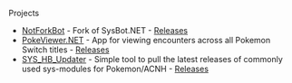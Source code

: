Projects
- [NotForkBot](https://github.com/zyro670/NotForkBot.NET) - Fork of SysBot.NET - [Releases](https://dev.azure.com/zyrocodez/Project%20Zyro/_build?definitionId=2)
- [PokeViewer.NET](https://github.com/zyro670/PokeViewer.NET) - App for viewing encounters across all Pokemon Switch titles - [Releases](https://github.com/zyro670/PokeViewer.NET/releases)
- [SYS_HB_Updater](https://github.com/zyro670/SYS_HB_Updater) - Simple tool to pull the latest releases of commonly used sys-modules for Pokemon/ACNH - [Releases](https://github.com/zyro670/SYS_HB_Updater/releases)
